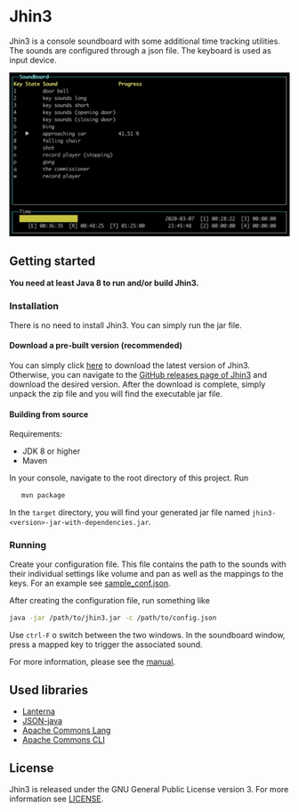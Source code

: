 # Jhin3

Jhin3 is a console soundboard with some additional time tracking utilities. The sounds are configured through a json file. The keyboard is used as input device.

![Jhin3 main screen](preview.png)

## Getting started

**You need at least Java 8 to run and/or build Jhin3.**

### Installation

There is no need to install Jhin3. You can simply run the jar file.

#### Download a pre-built version (recommended)

You can simply click [here](# "Version 2020.0.0") to download the latest version of Jhin3. Otherwise, you can navigate to the [GitHub releases page of Jhin3](https://github.com/hannesbraun/jhin3/releases) and download the desired version.
After the download is complete, simply unpack the zip file and you will find the executable jar file.

#### Building from source

Requirements:
- JDK 8 or higher
- Maven

In your console, navigate to the root directory of this project.
Run
``` bash
   mvn package
```
In the ```target``` directory, you will find your generated jar file named `jhin3-<version>-jar-with-dependencies.jar`.

### Running

Create your configuration file. This file contains the path to the sounds with their individual settings like volume and pan as well as the mappings to the keys. For an example see [sample_conf.json](sample_conf.json).

After creating the configuration file, run something like
```bash
java -jar /path/to/jhin3.jar -c /path/to/config.json
```

Use `ctrl-F` o switch between the two windows.
In the soundboard window, press a mapped key to trigger the associated sound.

For more information, please see the [manual](#).

## Used libraries

- [Lanterna](https://github.com/mabe02/lanterna)
- [JSON-java](https://github.com/stleary/JSON-java)
- [Apache Commons Lang](https://commons.apache.org/proper/commons-lang/)
- [Apache Commons CLI](https://commons.apache.org/proper/commons-cli/)

## License

Jhin3 is released under the GNU General Public License version 3. For more information see [LICENSE](LICENSE "GPL v3").
